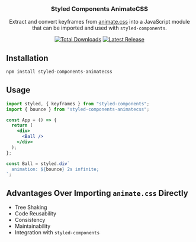<h3 align="center">
Styled Components AnimateCSS
</h3>

<p align="center">Extract and convert keyframes from <a href="https://animate.style">animate.css</a> into a JavaScript module that can be imported and used with <code>styled-components</code>. 
</p>

<p align="center">
<a href="https://www.npmjs.com/package/styled-components-animatecss"><img src="https://img.shields.io/npm/dt/styled-components-animatecss" alt="Total Downloads"></a>
  <a href="https://github.com/styled-components-animatecss/releases"><img src="https://img.shields.io/npm/v/styled-components-animatecss" alt="Latest Release"></a>
</p>

## Installation

```sh
npm install styled-components-animatecss
```

## Usage

```jsx
import styled, { keyframes } from "styled-components";
import { bounce } from "styled-components-animatecss";

const App = () => {
  return (
    <div>
      <Ball />
    </div>
  );
};

const Ball = styled.div`
  animation: ${bounce} 2s infinite;
`;
```

## Advantages Over Importing `animate.css` Directly

- Tree Shaking
- Code Reusability
- Consistency
- Maintainability
- Integration with `styled-components`
